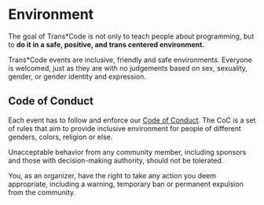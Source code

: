 # Environment

The goal of Trans*Code is not only to teach people about programming, but to __do it in a safe, positive, and trans centered environment.__

Trans*Code events are inclusive, friendly and safe environments. Everyone is welcomed, just as they are with no judgements based on sex, sexuality, gender, or gender identity and expression.


## Code of Conduct

Each event has to follow and enforce our [Code of Conduct](code_of_conduct/). The CoC is a set of rules that aim to provide inclusive environment for people of different genders, colors, religion or else.

Unacceptable behavior from any community member, including sponsors and those with decision-making authority, should not be tolerated.

You, as an organizer, have the right to take any action you deem appropriate, including a warning, temporary ban or permanent expulsion from the community.
